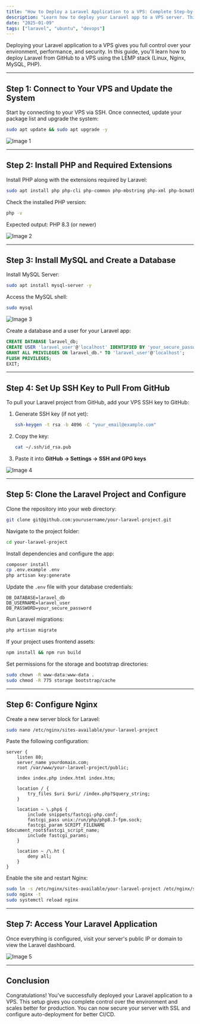 ```yaml
---
title: "How to Deploy a Laravel Application to a VPS: Complete Step-by-Step Guide"
description: "Learn how to deploy your Laravel app to a VPS server. This complete guide walks you through server setup, file transfer, environment config, and web access."
date: "2025-01-09"
tags: ["laravel", "ubuntu", "devops"]
---
```


Deploying your Laravel application to a VPS gives you full control over your environment, performance, and security. In this guide, you'll learn how to deploy Laravel from GitHub to a VPS using the LEMP stack (Linux, Nginx, MySQL, PHP).

---

## Step 1: Connect to Your VPS and Update the System

Start by connecting to your VPS via SSH. Once connected, update your package list and upgrade the system:

```bash
sudo apt update && sudo apt upgrade -y
```

![Image 1](https://ik.imagekit.io/n1hqrcegw/articles/cara-deploy-laravel-dari-github-ke-vps-dengan-lemp/gambar-01.webp?updatedAt=1733737401685)

---

## Step 2: Install PHP and Required Extensions

Install PHP along with the extensions required by Laravel:

```bash
sudo apt install php php-cli php-common php-mbstring php-xml php-bcmath php-curl php-mysql unzip curl php-zip php-tokenizer php-fileinfo php-fpm -y
```

Check the installed PHP version:

```bash
php -v
```

Expected output: PHP 8.3 (or newer)

![Image 2](https://ik.imagekit.io/n1hqrcegw/articles/cara-deploy-laravel-dari-github-ke-vps-dengan-lemp/gambar-02.webp?updatedAt=1733737401685)

---

## Step 3: Install MySQL and Create a Database

Install MySQL Server:

```bash
sudo apt install mysql-server -y
```

Access the MySQL shell:

```bash
sudo mysql
```

![Image 3](https://ik.imagekit.io/n1hqrcegw/articles/cara-deploy-laravel-dari-github-ke-vps-dengan-lemp/gambar-03.webp?updatedAt=1733737401685)

Create a database and a user for your Laravel app:

```sql
CREATE DATABASE laravel_db;
CREATE USER 'laravel_user'@'localhost' IDENTIFIED BY 'your_secure_password';
GRANT ALL PRIVILEGES ON laravel_db.* TO 'laravel_user'@'localhost';
FLUSH PRIVILEGES;
EXIT;
```

---

## Step 4: Set Up SSH Key to Pull From GitHub

To pull your Laravel project from GitHub, add your VPS SSH key to GitHub:

1. Generate SSH key (if not yet):

   ```bash
   ssh-keygen -t rsa -b 4096 -C "your_email@example.com"
   ```
2. Copy the key:

   ```bash
   cat ~/.ssh/id_rsa.pub
   ```
3. Paste it into **GitHub → Settings → SSH and GPG keys**

![Image 4](https://ik.imagekit.io/n1hqrcegw/articles/cara-deploy-laravel-dari-github-ke-vps-dengan-lemp/gambar-04.webp?updatedAt=1733737401685)

---

## Step 5: Clone the Laravel Project and Configure

Clone the repository into your web directory:

```bash
git clone git@github.com:yourusername/your-laravel-project.git
```

Navigate to the project folder:

```bash
cd your-laravel-project
```

Install dependencies and configure the app:

```bash
composer install
cp .env.example .env
php artisan key:generate
```

Update the `.env` file with your database credentials:

```
DB_DATABASE=laravel_db
DB_USERNAME=laravel_user
DB_PASSWORD=your_secure_password
```

Run Laravel migrations:

```bash
php artisan migrate
```

If your project uses frontend assets:

```bash
npm install && npm run build
```

Set permissions for the storage and bootstrap directories:

```bash
sudo chown -R www-data:www-data .
sudo chmod -R 775 storage bootstrap/cache
```

---

## Step 6: Configure Nginx

Create a new server block for Laravel:

```bash
sudo nano /etc/nginx/sites-available/your-laravel-project
```

Paste the following configuration:

```nginx
server {
    listen 80;
    server_name yourdomain.com;
    root /var/www/your-laravel-project/public;

    index index.php index.html index.htm;

    location / {
        try_files $uri $uri/ /index.php?$query_string;
    }

    location ~ \.php$ {
        include snippets/fastcgi-php.conf;
        fastcgi_pass unix:/run/php/php8.3-fpm.sock;
        fastcgi_param SCRIPT_FILENAME $document_root$fastcgi_script_name;
        include fastcgi_params;
    }

    location ~ /\.ht {
        deny all;
    }
}
```

Enable the site and restart Nginx:

```bash
sudo ln -s /etc/nginx/sites-available/your-laravel-project /etc/nginx/sites-enabled/
sudo nginx -t
sudo systemctl reload nginx
```

---

## Step 7: Access Your Laravel Application

Once everything is configured, visit your server's public IP or domain to view the Laravel dashboard.

![Image 5](https://ik.imagekit.io/n1hqrcegw/articles/cara-deploy-laravel-dari-github-ke-vps-dengan-lemp/gambar-05.webp?updatedAt=1733737401685)

---

## Conclusion

Congratulations! You've successfully deployed your Laravel application to a VPS. This setup gives you complete control over the environment and scales better for production. You can now secure your server with SSL and configure auto-deployment for better CI/CD.

